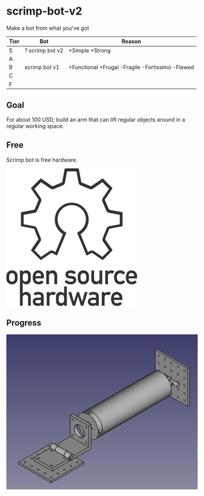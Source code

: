 # scrimp-bot-v2
Make a bot from what you've got

Tier|Bot|Reason
|-|-|-|
|S| ? scrimp bot v2 | +Simple +Strong|
|A||
|B|scrimp bot v1 | +Functional +Frugal -Fragile -Fortissimo -Flawed|
|C||
|F||

## Goal

For about 100 USD, build an arm that can lift regular objects around in a regular working space.

## Free
Scrimp bot is free hardware.

![open hardware](./images/open_hardware.svg)

## Progress

![progress_07](./images/progress_08.png)